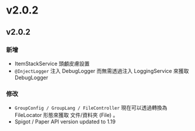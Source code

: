# v2.0.2

## v2.0.2

### 新增

* ItemStackService 頭顱皮膚設置
* `@InjectLogger` 注入 DebugLogger 而無需透過注入 LoggingService 來獲取 DebugLogger

### 修改

* `GroupConfig / GroupLang / FileController` 現在可以透過轉換為 FileLocator 形態來獲取 文件/資料夾 (File) 。
* Spigot / Paper  API version updated to 1.19
